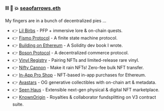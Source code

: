 ###  ⛓ 🧠 💥 [seaofarrows.eth](https://opensea.io/seaofarrows)

My fingers are in a bunch of decentralized pies ...

- 👉 [Lil Birbs](https://www.lilbirbs.xyz) - PFP + immersive lore & on-chain quests. 
- 👉 [Fismo Protocol](https://github.com/cliffhall/Fismo/blob/main/README.md) - A finite state machine protocol.
- 👉 [Building on Ethereum](https://amzn.to/3iDsG1q) - A Solidity dev book I wrote.
- 👉 [Boson Protocol](https://www.bosonprotocol.io/) - A decentralized commerce protocol.
- 👉 [Vinyl Registry](https://vinylregistry.org) - Pairing NFTs and limited-release rare vinyl.
- 👉 [Nifty Cannon](https://niftycannon.app) - Make it rain NFTs! Zero-fee bulk NFT transfer.
- 👉 [In-App Pro Shop](https://in-app-pro-shop.futurescale.com/) - NFT-based in-app purchases for Ethereum.
- 👉 [Avastars](https://nft42.github.io/Avastars-Contracts/) - OG generative collectibles with on-chain art & metadata.
- 👉 [Seen Haus](https://seen.haus) - Extensible next-gen physical & digital NFT marketplace.
- 👉 [KnownOrigin](https://knownorigin.io) - Royalties & collaborator fundsplitting on V3 contract suite.

